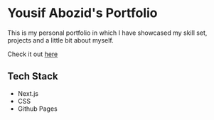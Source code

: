 # Yousif Abozid's Portfolio

This is my personal portfolio in which I have showcased my skill set, projects
and a little bit about myself.

Check it out [here](https://YousifAbozid.github.io/)

## Tech Stack

- Next.js
- CSS
- Github Pages
